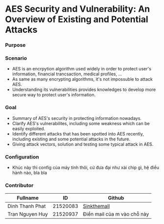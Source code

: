 # AES Security and Vulnerability: An Overview of Existing and Potential Attacks
### Purpose


### Scenario
- AES is an encrpytion algorithm used widely in order to protect user's information, financial trancsaction, medical profiles, ...
- As same as many encrypting algorithms, it's not impossuble to attack AES. 
- Understanding its vulnerabilities provides knowledges to develop more secure way to protect user's information.
### Goal
- Summary of AES's security in protecting information nowadays.
- Clarify AES's vulnerabilites, including some weakness which can be easily exploited.
- Identify different attacks that has been spotted into AES recently, including existing  and some potential attacks in the future.
- Giving attack vectors, solution and testing some typical attack in AES.

### Configuration
- Khúc này thì config của máy tính thôi, cứ đưa đại như xài chip gì, hệ điều hành nào, bla bla
### Contributor

| Fullname | ID | Github |
| --- | --- | --- |
| Dinh Thanh Phat | 21520083 | [Sinkthemall](https://github.com/sinkthemall) |
| Tran Nguyen Huy | 21520937 | Điền mail của m vào chỗ này |
